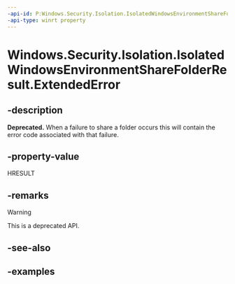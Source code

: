 ```yaml
---
-api-id: P:Windows.Security.Isolation.IsolatedWindowsEnvironmentShareFolderResult.ExtendedError
-api-type: winrt property
---
```


<!-- Property syntax.
public HResult ExtendedError { get; }
-->

# Windows.Security.Isolation.IsolatedWindowsEnvironmentShareFolderResult.ExtendedError

## -description

**Deprecated.** When a failure to share a folder occurs this will contain the error code associated with that failure.

## -property-value

HRESULT

## -remarks

> [!WARNING]
> This is a deprecated API.

## -see-also

## -examples
